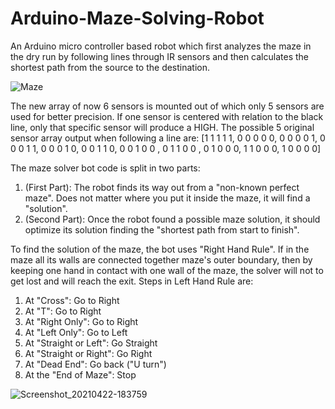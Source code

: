 # Arduino-Maze-Solving-Robot

An Arduino micro controller based robot which first analyzes the maze in the dry run by following lines through IR sensors and then calculates the shortest path from the source to the destination.

![Maze](https://user-images.githubusercontent.com/73630123/115738487-b9171e80-a3aa-11eb-8f36-94386b456330.jpg)

The new array of now 6 sensors is mounted out of which only 5 sensors are used for better precision. If one sensor is centered with relation to the black line, only that specific sensor will produce a HIGH. The possible 5 original sensor array output when following a line are:
[1 1 1 1 1, 0 0 0 0 0, 0 0 0 0 1, 0 0 0 1 1, 0 0 0 1 0, 0 0 1 1 0, 0 0 1 0 0 , 0 1 1 0 0 , 0 1 0 0 0, 1 1 0 0 0, 1 0 0 0 0]

The maze solver bot code is split in two parts:

1. (First Part): The robot finds its way out from a "non-known perfect maze". Does not matter where you put it inside the maze, it will find a "solution".
2. (Second Part): Once the robot found a possible maze solution, it should optimize its solution finding the "shortest path from start to finish".

To find the solution of the maze, the bot uses "Right Hand Rule". If in the maze all its walls are connected together maze's outer boundary, then by keeping one hand in contact with one wall of the maze, the solver will not to get lost and will reach the exit. Steps in Left Hand Rule are:

1. At "Cross": Go to Right
2. At "T": Go to Right
3. At "Right Only": Go to Right
4. At "Left Only": Go to Left
5. At "Straight or Left": Go Straight
6. At "Straight or Right": Go Right
7. At "Dead End": Go back ("U turn")
8. At the "End of Maze": Stop

![Screenshot_20210422-183759](https://user-images.githubusercontent.com/73630123/115738403-a6044e80-a3aa-11eb-8a28-ddb5c98389ec.jpg)
